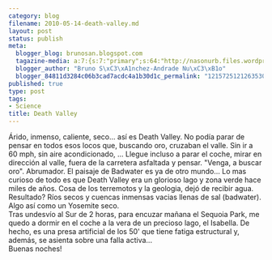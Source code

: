 ```yaml
--- 
category: blog
filename: 2010-05-14-death-valley.md
layout: post
status: publish
meta: 
  blogger_blog: brunosan.blogspot.com
  tagazine-media: a:7:{s:7:"primary";s:64:"http://nasonurb.files.wordpress.com/2010/05/img_4116-797363.jpeg";s:6:"images";a:2:{s:64:"http://nasonurb.files.wordpress.com/2010/05/img_4116-797363.jpeg";a:6:{s:8:"file_url";s:64:"http://nasonurb.files.wordpress.com/2010/05/img_4116-797363.jpeg";s:5:"width";s:3:"600";s:6:"height";s:3:"480";s:4:"type";s:5:"image";s:4:"area";s:6:"288000";s:9:"file_path";s:0:"";}s:63:"http://nasonurb.files.wordpress.com/2010/05/img_4154-799496.jpg";a:6:{s:8:"file_url";s:63:"http://nasonurb.files.wordpress.com/2010/05/img_4154-799496.jpg";s:5:"width";s:3:"640";s:6:"height";s:3:"426";s:4:"type";s:5:"image";s:4:"area";s:6:"272640";s:9:"file_path";s:0:"";}}s:6:"videos";a:0:{}s:11:"image_count";s:1:"2";s:6:"author";s:7:"4180497";s:7:"blog_id";s:7:"8438084";s:9:"mod_stamp";s:19:"2011-01-18 18:49:20";}
  blogger_author: "Bruno S\xC3\xA1nchez-Andrade Nu\xC3\xB1o"
  blogger_84811d3284c06b3cad7acdc4a1b30d1c_permalink: "1215725121263530321"
published: true
type: post
tags: 
- Science
title: Death Valley
---
```

<div class="mobile-photo"><a href="http://nasonurb.files.wordpress.com/2010/05/img_4116-797363.jpeg"><img alt="" border="0" src="http://nasonurb.files.wordpress.com/2010/05/img_4116-797363.jpeg?w=300" /></a></div><div class="mobile-photo"><a href="http://nasonurb.files.wordpress.com/2010/05/img_4154-799496.jpg"><img alt="" border="0" src="http://nasonurb.files.wordpress.com/2010/05/img_4154-799496.jpg?w=300" /></a></div>Árido, inmenso, caliente, seco... así es Death Valley. No podía parar de pensar en todos esos locos que, buscando oro, cruzaban el valle. Sin ir a 60 mph, sin aire acondicionado, ... Llegue incluso a parar el coche, mirar en dirección al valle, fuera de la carretera asfaltada y pensar. "Venga, a buscar oro". Abrumador. El paisaje de Badwater es ya de otro mundo... Lo mas curioso de todo es que Death Valley era un glorioso lago y zona verde hace miles de años. Cosa de los terremotos y la geologia, dejó de recibir agua. Resultado? Ríos secos y cuencas inmensas vacias llenas de sal (badwater). Algo así como un Yosemite seco.<br />Tras undesvío al Sur de 2 horas, para encuzar mañana el Sequoia Park, me quedo a dormir en el coche a la vera de un precioso lago, el Isabella. De hecho, es una presa artificial de los 50' que tiene fatiga estructural y, además, se asienta sobre una falla activa...<br />Buenas noches!
